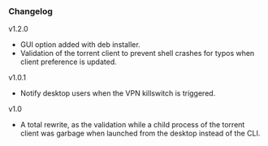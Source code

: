 ### Changelog

v1.2.0
- GUI option added with deb installer.
- Validation of the torrent client to prevent shell crashes for typos when client preference is updated.

v1.0.1
- Notify desktop users when the VPN killswitch is triggered.


v1.0
- A total rewrite, as the validation while a child process of the torrent client was garbage when launched from the desktop instead of the CLI.

